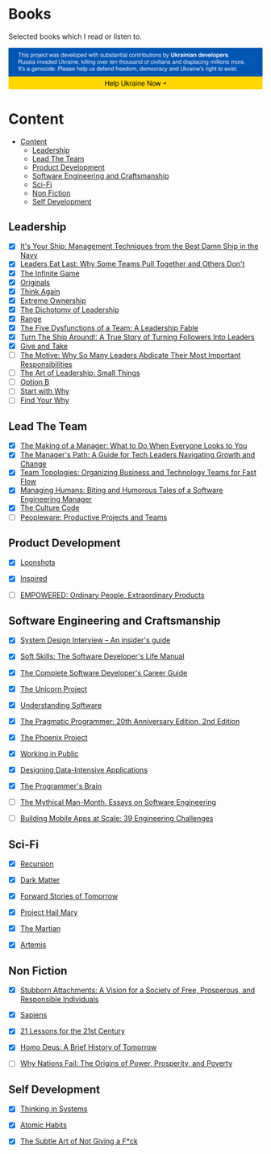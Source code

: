 # Books
Selected books which I read or listen to.

[![Stand With Ukraine](https://raw.githubusercontent.com/vshymanskyy/StandWithUkraine/main/banner-direct.svg)](https://vshymanskyy.github.io/StandWithUkraine)

# Content

- [Content](#content)
  - [Leadership](#leadership)
  - [Lead The Team](#lead-the-team)
  - [Product Development](product-development)
  - [Software Engineering and Craftsmanship](#software-engineering-and-craftsmanship)
  - [Sci-Fi](#sci-fi)
  - [Non Fiction](#non-fiction)
  - [Self Development](#self-development)

## Leadership

- [x] [It's Your Ship: Management Techniques from the Best Damn Ship in the Navy](https://www.amazon.de/-/en/Captain-D-Michael-Abrashoff/dp/145552302X)
- [x] [Leaders Eat Last: Why Some Teams Pull Together and Others Don't](https://www.amazon.de/Leaders-Eat-Last-Together-Others/dp/1591845327)
- [x] [The Infinite Game](https://www.audible.de/pd/The-Infinite-Game-Hoerbuch/0241295580?ref=a_library_t_c5_libItem_&pf_rd_p=86298143-6994-4968-8277-2e2391d86bbd&pf_rd_r=RCDF31HSE7HVJBH1G5MT)
- [x] [Originals](https://www.audible.de/pd/Originals-Hoerbuch/B01H3VX13G?ref=a_library_t_c5_libItem_&pf_rd_p=86298143-6994-4968-8277-2e2391d86bbd&pf_rd_r=RCDF31HSE7HVJBH1G5MT)
- [x] [Think Again](https://www.audible.de/pd/Think-Again-Hoerbuch/0593394763?ref=a_author_Ad_c9_lProduct_1_2&pf_rd_p=51641935-558c-4c8b-84f3-34bc21b28306&pf_rd_r=JYQ1EVJVG6FR1M7BJCBF)
- [x] [Extreme Ownership](https://www.audible.de/pd/Extreme-Ownership-Hoerbuch/B015TVHO6M?ref=a_library_t_c5_libItem_&pf_rd_p=86298143-6994-4968-8277-2e2391d86bbd&pf_rd_r=RCDF31HSE7HVJBH1G5MT)
- [x] [The Dichotomy of Leadership](https://www.audible.de/pd/The-Dichotomy-of-Leadership-Hoerbuch/B07BN5NS6V?ref=a_library_t_c5_libItem_&pf_rd_p=86298143-6994-4968-8277-2e2391d86bbd&pf_rd_r=RCDF31HSE7HVJBH1G5MT)
- [x] [Range](https://www.audible.de/pd/Range-Hoerbuch/1984888439?ref=a_library_t_c5_libItem_&pf_rd_p=86298143-6994-4968-8277-2e2391d86bbd&pf_rd_r=RCDF31HSE7HVJBH1G5MT)
- [x] [The Five Dysfunctions of a Team: A Leadership Fable](https://www.amazon.de/-/en/dp/B00NTP7U88/ref=sr_1_2?crid=3P8XPIGEYGWZ3&keywords=five+dysfunctions+of+a+team&qid=1656409408&s=books&sprefix=five+%2Cenglish-books%2C78&sr=1-2-catcorr)
- [x] [Turn The Ship Around!: A True Story of Turning Followers Into Leaders](https://www.amazon.de/-/en/gp/product/0241250943/ref=ppx_yo_dt_b_asin_title_o00_s00?ie=UTF8&psc=1)
- [x] [Give and Take](https://www.audible.de/pd/Give-and-Take-Hoerbuch/B07F7D58SW?ref=a_author_Ad_c9_lProduct_1_3&pf_rd_p=51641935-558c-4c8b-84f3-34bc21b28306&pf_rd_r=JYQ1EVJVG6FR1M7BJCBF)
- [ ] [The Motive: Why So Many Leaders Abdicate Their Most Important Responsibilities](https://www.amazon.de/-/en/gp/product/1119600456/ref=ox_sc_saved_image_5?smid=A3JWKAKR8XB7XF&psc=1)
- [ ] [The Art of Leadership: Small Things](https://www.amazon.de/-/en/gp/product/1492045691/ref=ox_sc_saved_image_8?smid=A3JWKAKR8XB7XF&psc=1)
- [ ] [Option B](https://www.audible.de/pd/Option-B-Hoerbuch/B06Y15MP7K?ref=a_author_Ad_c9_lProduct_1_4&pf_rd_p=51641935-558c-4c8b-84f3-34bc21b28306&pf_rd_r=JYQ1EVJVG6FR1M7BJCBF)
- [ ] [Start with Why](https://www.audible.de/pd/Start-with-Why-Hoerbuch/B074VF87MK?ref=a_author_Si_c9_lProduct_1_2&pf_rd_p=51641935-558c-4c8b-84f3-34bc21b28306&pf_rd_r=M6D6Z0WYGG5XKKN2BJM1)
- [ ] [Find Your Why](https://www.audible.de/pd/Find-Your-Why-Hoerbuch/B0754LB1R8?ref=a_author_Si_c9_lProduct_1_8&pf_rd_p=51641935-558c-4c8b-84f3-34bc21b28306&pf_rd_r=M6D6Z0WYGG5XKKN2BJM1)

## Lead The Team

- [x] [The Making of a Manager: What to Do When Everyone Looks to You](https://www.amazon.de/-/en/Julie-Zhuo/dp/0735219567)
- [x] [The Manager's Path: A Guide for Tech Leaders Navigating Growth and Change](https://www.amazon.de/-/en/Camille-Fournier/dp/1491973897)
- [x] [Team Topologies: Organizing Business and Technology Teams for Fast Flow](https://www.amazon.de/-/en/Matthew-Skelton/dp/1942788819)
- [x] [Managing Humans: Biting and Humorous Tales of a Software Engineering Manager](https://www.amazon.de/-/en/Michael-Lopp/dp/1484221575/ref=msx_wsirn_v1_sccl_1_1/260-4979270-3675118?pd_rd_w=iUZFo&content-id=amzn1.sym.da7e1c5e-3ea3-4a16-ba7f-db31c9579775&pf_rd_p=da7e1c5e-3ea3-4a16-ba7f-db31c9579775&pf_rd_r=QNEF1HR2W30ZWYBW8RPM&pd_rd_wg=za35q&pd_rd_r=332f3a0c-29ba-4c38-8a01-04cfc45c27ae&pd_rd_i=1484221575&psc=1)
- [x] [The Culture Code](https://www.audible.de/pd/The-Culture-Code-Hoerbuch/B0789YLNXY?ref=a_library_t_c5_libItem_&pf_rd_p=86298143-6994-4968-8277-2e2391d86bbd&pf_rd_r=RCDF31HSE7HVJBH1G5MT)
- [ ] [Peopleware: Productive Projects and Teams](https://www.amazon.de/-/en/gp/product/0321934113/ref=ox_sc_saved_image_7?smid=A3JWKAKR8XB7XF&psc=1)

## Product Development

- [x] [Loonshots](https://www.audible.de/pd/Loonshots-Hoerbuch/1250203058?ref=a_library_t_c5_libItem_&pf_rd_p=86298143-6994-4968-8277-2e2391d86bbd&pf_rd_r=RCDF31HSE7HVJBH1G5MT)
- [x] [Inspired](https://www.amazon.de/-/en/Marty-Cagan-ebook/dp/B077NRB36N)
- [ ] [EMPOWERED: Ordinary People, Extraordinary Products](https://www.amazon.de/-/en/gp/product/B08LPKRD5L?notRedirectToSDP=1&ref_=dbs_mng_calw_1&storeType=ebooks)


## Software Engineering and Craftsmanship

- [x] [System Design Interview – An insider's guide](https://www.amazon.de/-/en/gp/product/B08CMF2CQF/ref=ox_sc_saved_image_9?smid=A3JWKAKR8XB7XF&psc=1)
- [x] [Soft Skills: The Software Developer's Life Manual](https://www.amazon.de/-/en/John-Z-Sonmez/dp/1617292397)
- [x] [The Complete Software Developer's Career Guide](https://www.audible.de/pd/The-Complete-Software-Developers-Career-Guide-Hoerbuch/B078J6YQFV?ref=a_library_t_c5_libItem_&pf_rd_p=86298143-6994-4968-8277-2e2391d86bbd&pf_rd_r=RCDF31HSE7HVJBH1G5MT)
- [x] [The Unicorn Project](https://www.audible.de/pd/The-Unicorn-Project-Hoerbuch/B0812BRNTJ?ref=a_library_t_c5_libItem_&pf_rd_p=86298143-6994-4968-8277-2e2391d86bbd&pf_rd_r=RCDF31HSE7HVJBH1G5MT)
- [x] [Understanding Software](https://www.audible.de/pd/Understanding-Software-Hoerbuch/1469074354?ref=a_library_t_c5_libItem_&pf_rd_p=86298143-6994-4968-8277-2e2391d86bbd&pf_rd_r=RCDF31HSE7HVJBH1G5MT)
- [x] [The Pragmatic Programmer: 20th Anniversary Edition, 2nd Edition](https://www.audible.de/pd/The-Pragmatic-Programmer-20th-Anniversary-Edition-2nd-Edition-Hoerbuch/B0833FKJ9R?ref=a_library_t_c5_libItem_&pf_rd_p=86298143-6994-4968-8277-2e2391d86bbd&pf_rd_r=RCDF31HSE7HVJBH1G5MT)
- [x] [The Phoenix Project](https://www.audible.de/pd/The-Phoenix-Project-Hoerbuch/B00VAZVUD0?ref=a_library_t_c5_libItem_&pf_rd_p=86298143-6994-4968-8277-2e2391d86bbd&pf_rd_r=RCDF31HSE7HVJBH1G5MT)
- [x] [Working in Public](https://www.audible.de/pd/Working-in-Public-Hoerbuch/B08KWNYH6K?ref=a_library_t_c5_libItem_&pf_rd_p=86298143-6994-4968-8277-2e2391d86bbd&pf_rd_r=RCDF31HSE7HVJBH1G5MT)
- [x] [Designing Data-Intensive Applications](https://www.audible.de/pd/Designing-Data-Intensive-Applications-Hoerbuch/B08VL79B2C?ref=a_library_t_c5_libItem_&pf_rd_p=86298143-6994-4968-8277-2e2391d86bbd&pf_rd_r=RCDF31HSE7HVJBH1G5MT)
- [x] [The Programmer's Brain](https://www.audible.de/pd/The-Programmers-Brain-Hoerbuch/B09NDXLYR6?ref=a_library_t_c5_libItem_&pf_rd_p=86298143-6994-4968-8277-2e2391d86bbd&pf_rd_r=RCDF31HSE7HVJBH1G5MT)
- [ ] [The Mythical Man-Month. Essays on Software Engineering](https://www.amazon.de/-/en/gp/product/0201835959/ref=ox_sc_saved_image_4?smid=A3JWKAKR8XB7XF&psc=1)
- [ ] [Building Mobile Apps at Scale: 39 Engineering Challenges](https://www.amazon.de/-/en/gp/product/1638778868/ref=ox_sc_saved_image_4?smid=A3JWKAKR8XB7XF&psc=1)


## Sci-Fi

- [x] [Recursion](https://www.audible.de/pd/Recursion-Hoerbuch/1984886878?ref=a_library_t_c5_libItem_&pf_rd_p=86298143-6994-4968-8277-2e2391d86bbd&pf_rd_r=RCDF31HSE7HVJBH1G5MT)
- [x] [Dark Matter](https://www.audible.de/pd/Dark-Matter-Hoerbuch/B01H7D7O60?ref=a_author_Bl_c9_lProduct_1_3&pf_rd_p=51641935-558c-4c8b-84f3-34bc21b28306&pf_rd_r=KGWR0T476CAN8TXPS3SV)
- [x] [Forward Stories of Tomorrow](https://www.audible.de/pd/Forward-Hoerbuch/1799755193?ref=a_author_Bl_c9_lProduct_1_5&pf_rd_p=51641935-558c-4c8b-84f3-34bc21b28306&pf_rd_r=KGWR0T476CAN8TXPS3SV)
- [x] [Project Hail Mary](https://www.audible.de/pd/Project-Hail-Mary-Hoerbuch/B08G9RZBTT?ref=a_library_t_c5_libItem_&pf_rd_p=86298143-6994-4968-8277-2e2391d86bbd&pf_rd_r=RCDF31HSE7HVJBH1G5MT)
- [x] [The Martian](https://www.audible.de/pd/Der-Marsianer-Hoerbuch/B00NWCPRBU?ref=a_author_An_c9_lProduct_1_3&pf_rd_p=51641935-558c-4c8b-84f3-34bc21b28306&pf_rd_r=85ZGE8X1NMBSWZ01WMJ2)
- [x] [Artemis](https://www.audible.de/pd/Artemis-Hoerbuch/B076PLHRT1?ref=a_author_An_c9_lProduct_1_6&pf_rd_p=51641935-558c-4c8b-84f3-34bc21b28306&pf_rd_r=85ZGE8X1NMBSWZ01WMJ2)


## Non Fiction

- [x] [Stubborn Attachments: A Vision for a Society of Free, Prosperous, and Responsible Individuals](https://www.audible.de/pd/Stubborn-Attachments-Hoerbuch/B07HM67FK7?ref=a_library_t_c5_libItem_&pf_rd_p=86298143-6994-4968-8277-2e2391d86bbd&pf_rd_r=RCDF31HSE7HVJBH1G5MT)
- [x] [Sapiens](https://www.audible.de/pd/Sapiens-Hoerbuch/B0741DZHR9?ref=a_library_t_c5_libItem_&pf_rd_p=86298143-6994-4968-8277-2e2391d86bbd&pf_rd_r=RCDF31HSE7HVJBH1G5MT)
- [x] [21 Lessons for the 21st Century](https://www.amazon.com/Lessons-21st-Century-Yuval-Harari/dp/0525512179)
- [x] [Homo Deus: A Brief History of Tomorrow](https://www.amazon.com/Homo-Deus-Brief-History-Tomorrow/dp/0062464345/ref=tmm_pap_swatch_0?_encoding=UTF8&qid=1656408203&sr=1-1)
- [ ] [Why Nations Fail: The Origins of Power, Prosperity, and Poverty](https://www.amazon.de/-/en/Daron-Acemoglu/dp/1846684307/ref=sr_1_1?keywords=Why+Nations+Fail%3A+The+Origins+of+Power%2C+Prosperity%2C+and+Poverty&qid=1658310790&sr=8-1)


## Self Development

- [x] [Thinking in Systems](https://www.amazon.de/-/en/Diana-Wright/dp/1603580557)
- [x] [Atomic Habits](https://www.audible.de/pd/Atomic-Habits-Hoerbuch/1524779261?ref=a_library_t_c5_libItem_&pf_rd_p=86298143-6994-4968-8277-2e2391d86bbd&pf_rd_r=RCDF31HSE7HVJBH1G5MT)
- [x] [The Subtle Art of Not Giving a F*ck](https://www.audible.de/pd/The-Subtle-Art-of-Not-Giving-a-F-ck-Hoerbuch/B01KMIPK4A?ref=a_library_t_c5_libItem_&pf_rd_p=86298143-6994-4968-8277-2e2391d86bbd&pf_rd_r=RCDF31HSE7HVJBH1G5MT)

